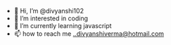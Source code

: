 - 👋 Hi, I’m @divyanshi102
- 👀 I’m interested in coding
- 🌱 I’m currently learning javascript
- 📫 how to reach me ..divyanshiverma@hotmail.com

<!---
divyanshi102/divyanshi102 is a ✨ special ✨ repository because its `README.md` (this file) appears on your GitHub profile.
You can click the Preview link to take a look at your changes.
--->
